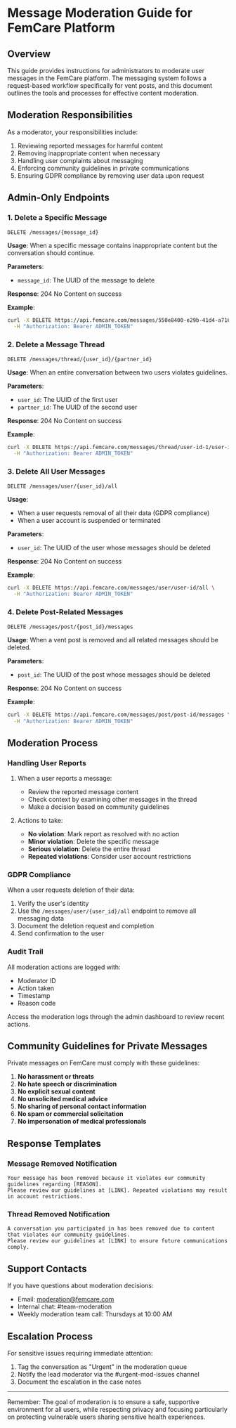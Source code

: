 # Message Moderation Guide for FemCare Platform

## Overview

This guide provides instructions for administrators to moderate user messages in the FemCare platform. The messaging system follows a request-based workflow specifically for vent posts, and this document outlines the tools and processes for effective content moderation.

## Moderation Responsibilities

As a moderator, your responsibilities include:

1. Reviewing reported messages for harmful content
2. Removing inappropriate content when necessary
3. Handling user complaints about messaging
4. Enforcing community guidelines in private communications
5. Ensuring GDPR compliance by removing user data upon request

## Admin-Only Endpoints

### 1. Delete a Specific Message

```
DELETE /messages/{message_id}
```

**Usage**: When a specific message contains inappropriate content but the conversation should continue.

**Parameters**:
- `message_id`: The UUID of the message to delete

**Response**: 204 No Content on success

**Example**:
```bash
curl -X DELETE https://api.femcare.com/messages/550e8400-e29b-41d4-a716-446655440000 \
  -H "Authorization: Bearer ADMIN_TOKEN"
```

### 2. Delete a Message Thread

```
DELETE /messages/thread/{user_id}/{partner_id}
```

**Usage**: When an entire conversation between two users violates guidelines.

**Parameters**:
- `user_id`: The UUID of the first user
- `partner_id`: The UUID of the second user

**Response**: 204 No Content on success

**Example**:
```bash
curl -X DELETE https://api.femcare.com/messages/thread/user-id-1/user-id-2 \
  -H "Authorization: Bearer ADMIN_TOKEN"
```

### 3. Delete All User Messages

```
DELETE /messages/user/{user_id}/all
```

**Usage**: 
- When a user requests removal of all their data (GDPR compliance)
- When a user account is suspended or terminated

**Parameters**:
- `user_id`: The UUID of the user whose messages should be deleted

**Response**: 204 No Content on success

**Example**:
```bash
curl -X DELETE https://api.femcare.com/messages/user/user-id/all \
  -H "Authorization: Bearer ADMIN_TOKEN"
```

### 4. Delete Post-Related Messages

```
DELETE /messages/post/{post_id}/messages
```

**Usage**: When a vent post is removed and all related messages should be deleted.

**Parameters**:
- `post_id`: The UUID of the post whose messages should be deleted

**Response**: 204 No Content on success

**Example**:
```bash
curl -X DELETE https://api.femcare.com/messages/post/post-id/messages \
  -H "Authorization: Bearer ADMIN_TOKEN"
```

## Moderation Process

### Handling User Reports

1. When a user reports a message:
   - Review the reported message content
   - Check context by examining other messages in the thread
   - Make a decision based on community guidelines

2. Actions to take:
   - **No violation**: Mark report as resolved with no action
   - **Minor violation**: Delete the specific message
   - **Serious violation**: Delete the entire thread
   - **Repeated violations**: Consider user account restrictions

### GDPR Compliance

When a user requests deletion of their data:

1. Verify the user's identity
2. Use the `/messages/user/{user_id}/all` endpoint to remove all messaging data
3. Document the deletion request and completion
4. Send confirmation to the user

### Audit Trail

All moderation actions are logged with:
- Moderator ID
- Action taken
- Timestamp
- Reason code

Access the moderation logs through the admin dashboard to review recent actions.

## Community Guidelines for Private Messages

Private messages on FemCare must comply with these guidelines:

1. **No harassment or threats**
2. **No hate speech or discrimination**
3. **No explicit sexual content**
4. **No unsolicited medical advice**
5. **No sharing of personal contact information**
6. **No spam or commercial solicitation**
7. **No impersonation of medical professionals**

## Response Templates

### Message Removed Notification

```
Your message has been removed because it violates our community guidelines regarding [REASON].
Please review our guidelines at [LINK]. Repeated violations may result in account restrictions.
```

### Thread Removed Notification

```
A conversation you participated in has been removed due to content that violates our community guidelines.
Please review our guidelines at [LINK] to ensure future communications comply.
```

## Support Contacts

If you have questions about moderation decisions:
- Email: moderation@femcare.com
- Internal chat: #team-moderation
- Weekly moderation team call: Thursdays at 10:00 AM

## Escalation Process

For sensitive issues requiring immediate attention:
1. Tag the conversation as "Urgent" in the moderation queue
2. Notify the lead moderator via the #urgent-mod-issues channel
3. Document the escalation in the case notes

---

Remember: The goal of moderation is to ensure a safe, supportive environment for all users, while respecting privacy and focusing particularly on protecting vulnerable users sharing sensitive health experiences. 